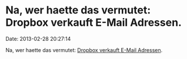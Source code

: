 Na, wer haette das vermutet: Dropbox verkauft E-Mail Adressen.
==============================================================

Date: 2013-02-28 20:27:14

Na, wer haette das vermutet: [Dropbox verkauft E-Mail
Adressen](https://forums.dropbox.com/topic.php?id=97303).
